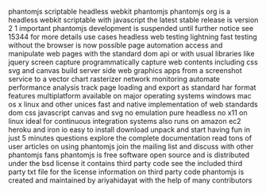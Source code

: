 phantomjs scriptable headless webkit phantomjs phantomjs org is a headless webkit scriptable with javascript the latest stable release is version 2 1 important phantomjs development is suspended until further notice see 15344 for more details use cases headless web testing lightning fast testing without the browser is now possible page automation access and manipulate web pages with the standard dom api or with usual libraries like jquery screen capture programmatically capture web contents including css svg and canvas build server side web graphics apps from a screenshot service to a vector chart rasterizer network monitoring automate performance analysis track page loading and export as standard har format features multiplatform available on major operating systems windows mac os x linux and other unices fast and native implementation of web standards dom css javascript canvas and svg no emulation pure headless no x11 on linux ideal for continuous integration systems also runs on amazon ec2 heroku and iron io easy to install download unpack and start having fun in just 5 minutes questions explore the complete documentation read tons of user articles on using phantomjs join the mailing list and discuss with other phantomjs fans phantomjs is free software open source and is distributed under the bsd license it contains third party code see the included third party txt file for the license information on third party code phantomjs is created and maintained by ariyahidayat with the help of many contributors